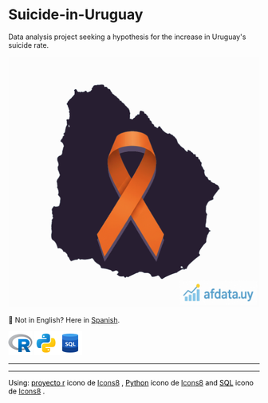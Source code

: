 # Suicide-in-Uruguay

Data analysis project seeking a hypothesis for the increase in Uruguay's suicide rate.

![](/images/uruguay-suicidio-afdatauy.png "Epidemia de suicidio en Uruguay")

📢 Not in English? Here in [Spanish](/project-pages/README.es-UY.md "Versión traducida de este documento, llamada README.es-UY.md").

![](/images/icons8-proyecto-r-48.png "Lenguaje R")   ![](/images/icons8-python-48.png "Lenguaje Python")![](/images/icons8-sql-48.png "Lenguaje SQL")

---
---

<p style="color:black;">
Using: 
<a style="color:black;" target="_blank" href="https://icons8.com/icon/CLvQeiwFpit4/r-project">proyecto r</a> icono de <a target="_blank" href="https://icons8.com">Icons8</a>
, 
<a style="color:black;" target="_blank" href="https://icons8.com/icon/l75OEUJkPAk4/python">Python</a> icono de <a target="_blank" href="https://icons8.com">Icons8</a>
and 
<a style="color:black;" target="_blank" href="https://icons8.com/icon/J6KcaRLsTgpZ/sql">SQL</a> icono de <a target="_blank" href="https://icons8.com">Icons8</a>
.
</p>
